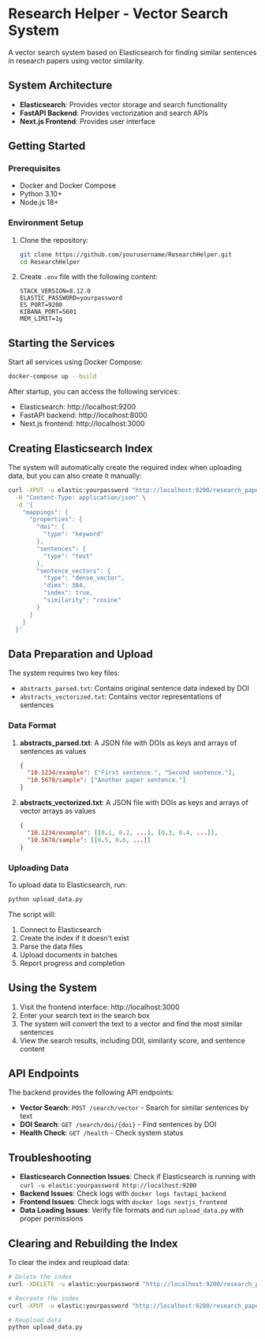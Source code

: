 # Research Helper - Vector Search System

A vector search system based on Elasticsearch for finding similar sentences in research papers using vector similarity.

## System Architecture

- **Elasticsearch**: Provides vector storage and search functionality
- **FastAPI Backend**: Provides vectorization and search APIs
- **Next.js Frontend**: Provides user interface

## Getting Started

### Prerequisites

- Docker and Docker Compose
- Python 3.10+
- Node.js 18+

### Environment Setup

1. Clone the repository:
   ```bash
   git clone https://github.com/yourusername/ResearchHelper.git
   cd ResearchHelper
   ```

2. Create `.env` file with the following content:
   ```
   STACK_VERSION=8.12.0
   ELASTIC_PASSWORD=yourpassword
   ES_PORT=9200
   KIBANA_PORT=5601
   MEM_LIMIT=1g
   ```

## Starting the Services

Start all services using Docker Compose:

```bash
docker-compose up --build
```

After startup, you can access the following services:

- Elasticsearch: http://localhost:9200
- FastAPI backend: http://localhost:8000
- Next.js frontend: http://localhost:3000

## Creating Elasticsearch Index

The system will automatically create the required index when uploading data, but you can also create it manually:

```bash
curl -XPUT -u elastic:yourpassword "http://localhost:9200/research_papers" \
  -H "Content-Type: application/json" \
  -d '{
    "mappings": {
      "properties": {
        "doi": {
          "type": "keyword"
        },
        "sentences": {
          "type": "text"
        },
        "sentence_vectors": {
          "type": "dense_vector",
          "dims": 384,
          "index": true,
          "similarity": "cosine"
        }
      }
    }
  }'
```

## Data Preparation and Upload

The system requires two key files:

- `abstracts_parsed.txt`: Contains original sentence data indexed by DOI
- `abstracts_vectorized.txt`: Contains vector representations of sentences

### Data Format

1. **abstracts_parsed.txt**: A JSON file with DOIs as keys and arrays of sentences as values
   ```json
   {
     "10.1234/example": ["First sentence.", "Second sentence."],
     "10.5678/sample": ["Another paper sentence."]
   }
   ```

2. **abstracts_vectorized.txt**: A JSON file with DOIs as keys and arrays of vector arrays as values
   ```json
   {
     "10.1234/example": [[0.1, 0.2, ...], [0.3, 0.4, ...]],
     "10.5678/sample": [[0.5, 0.6, ...]]
   }
   ```

### Uploading Data

To upload data to Elasticsearch, run:

```bash
python upload_data.py
```

The script will:
1. Connect to Elasticsearch
2. Create the index if it doesn't exist
3. Parse the data files
4. Upload documents in batches
5. Report progress and completion

## Using the System

1. Visit the frontend interface: http://localhost:3000
2. Enter your search text in the search box
3. The system will convert the text to a vector and find the most similar sentences
4. View the search results, including DOI, similarity score, and sentence content

## API Endpoints

The backend provides the following API endpoints:

- **Vector Search**: `POST /search/vector` - Search for similar sentences by text
- **DOI Search**: `GET /search/doi/{doi}` - Find sentences by DOI
- **Health Check**: `GET /health` - Check system status

## Troubleshooting

- **Elasticsearch Connection Issues**: Check if Elasticsearch is running with `curl -u elastic:yourpassword http://localhost:9200`
- **Backend Issues**: Check logs with `docker logs fastapi_backend`
- **Frontend Issues**: Check logs with `docker logs nextjs_frontend`
- **Data Loading Issues**: Verify file formats and run `upload_data.py` with proper permissions

## Clearing and Rebuilding the Index

To clear the index and reupload data:

```bash
# Delete the index
curl -XDELETE -u elastic:yourpassword "http://localhost:9200/research_papers"

# Recreate the index
curl -XPUT -u elastic:yourpassword "http://localhost:9200/research_papers" -H "Content-Type: application/json" -d '{"mappings":{"properties":{"doi":{"type":"keyword"},"sentences":{"type":"text"},"sentence_vectors":{"type":"dense_vector","dims":384,"index":true,"similarity":"cosine"}}}}'

# Reupload data
python upload_data.py
```